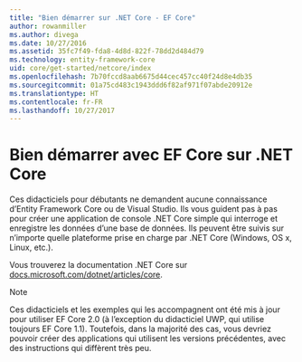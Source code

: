 ```yaml
---
title: "Bien démarrer sur .NET Core - EF Core"
author: rowanmiller
ms.author: divega
ms.date: 10/27/2016
ms.assetid: 35fc7f49-fda8-4d8d-822f-78dd2d484d79
ms.technology: entity-framework-core
uid: core/get-started/netcore/index
ms.openlocfilehash: 7b70fccd8aab6675d44cec457cc40f24d8e4db35
ms.sourcegitcommit: 01a75cd483c1943ddd6f82af971f07abde20912e
ms.translationtype: HT
ms.contentlocale: fr-FR
ms.lasthandoff: 10/27/2017
---
```

# <a name="getting-started-with-ef-core-on-net-core"></a>Bien démarrer avec EF Core sur .NET Core

Ces didacticiels pour débutants ne demandent aucune connaissance d’Entity Framework Core ou de Visual Studio. Ils vous guident pas à pas pour créer une application de console .NET Core simple qui interroge et enregistre les données d’une base de données. Ils peuvent être suivis sur n’importe quelle plateforme prise en charge par .NET Core (Windows, OS x, Linux, etc.).

Vous trouverez la documentation .NET Core sur [docs.microsoft.com/dotnet/articles/core](https://docs.microsoft.com/dotnet/articles/core/).

> [!NOTE]  
> Ces didacticiels et les exemples qui les accompagnent ont été mis à jour pour utiliser EF Core 2.0 (à l’exception du didacticiel UWP, qui utilise toujours EF Core 1.1). Toutefois, dans la majorité des cas, vous devriez pouvoir créer des applications qui utilisent les versions précédentes, avec des instructions qui diffèrent très peu.
